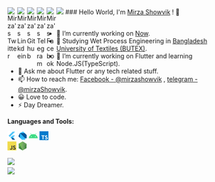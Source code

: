 <img src ="https://gpvc.arturio.dev/iamirzashowvik">
### Hello World, I'm <a href="https://iamirzashowvik.github.io/portfolio/">Mirza Showvik</a> ! 👋


<a href="https://twitter.com/iamirzashowvik" target="_blank">
  <img align="left" alt="Mirza's Twitter" width="22px" src="https://cdn.jsdelivr.net/npm/simple-icons@v3/icons/twitter.svg" />
</a>
<a href="https://linkedin.com/in/mirzashowvik" target="_blank">
  <img align="left" alt="Mirza's Linkdein" width="22px" src="https://cdn.jsdelivr.net/npm/simple-icons@v3/icons/linkedin.svg" />
</a>
<a href="https://github.com/iamirzashowvik" target="_blank">
  <img align="left" alt="Mirza's Github" width="22px" src="https://cdn.jsdelivr.net/npm/simple-icons@v3/icons/github.svg" />
</a>
<a href="https://t.me/mirzaShowvik" target="_blank">
  <img align="left" alt="Mirza's Telegram" width="22px" src="https://cdn.jsdelivr.net/npm/simple-icons@v3/icons/telegram.svg" />
</a>
<a href="https://www.facebook.com/iamirzashowvik/" target="_blank">
  <img align="left" alt="Mirza's Facebook" width="22px" src="https://cdn.jsdelivr.net/npm/simple-icons@v3/icons/facebook.svg" />
</a>


<br/>
<br/>


- 🔭 I’m currently working on <a href="https://web.facebook.com/getmunchies.now" target="_blank">Now</a>.
- 🏫 Studying Wet Process Engineering  in  [Bangladesh University of Textiles (BUTEX)](https://www.butex.edu.bd/).
- 🌱 I’m currently working on Flutter and learning Node.JS(TypeScript).
- 💬 Ask me about Flutter or any tech related stuff.
- 📫 How to reach me: [Facebook - @mirzashowvik](https://fb.com/iamirzashowvik) , [telegram - @mirzaShowvik](https://t.me/mirzaShowvik).
- 😀 Love to code.
- ⚡ Day Dreamer.
  
**Languages and Tools:**  

<code><img height="20" src="https://raw.githubusercontent.com/github/explore/80688e429a7d4ef2fca1e82350fe8e3517d3494d/topics/flutter/flutter.png"></code>
<code><img height="20" src="https://raw.githubusercontent.com/github/explore/80688e429a7d4ef2fca1e82350fe8e3517d3494d/topics/dart/dart.png"></code>
<code><img height="20" src="https://raw.githubusercontent.com/github/explore/80688e429a7d4ef2fca1e82350fe8e3517d3494d/topics/android/android.png"></code>
<code><img height="20" src="https://raw.githubusercontent.com/github/explore/80688e429a7d4ef2fca1e82350fe8e3517d3494d/topics/typescript/typescript.png"></code>  
<code><img height="20" src="https://raw.githubusercontent.com/github/explore/80688e429a7d4ef2fca1e82350fe8e3517d3494d/topics/javascript/javascript.png"></code>
<code><img height="20" src="https://raw.githubusercontent.com/github/explore/80688e429a7d4ef2fca1e82350fe8e3517d3494d/topics/nodejs/nodejs.png"></code>    


<!-- ⚡ My App (MEDX) Became Top 1 in Top Free Education Google Play Store.<br/><br/>
<a href="https://play.google.com/store/apps/details?id=com.medX.bidyasagormedX" target="_blank">Check This App</a><br/> -->
<!-- <img height="300" width="300" src="https://i.pinimg.com/originals/42/58/c8/4258c86b678ec3aae3c8b44e73e0709d.jpg"><br/> -->
<img src="https://github-readme-stats.vercel.app/api?username=iamirzashowvik&&show_icons=true&title_color=ffffff&icon_color=bb2acf&text_color=daf7dc&bg_color=191919">
<br/>
<a href="https://github.com/iampawan">
  <img align="center" src="https://github-readme-stats.vercel.app/api/top-langs/?username=iamirzashowvik&theme=dark&hide_langs_below=1" />
</a>
